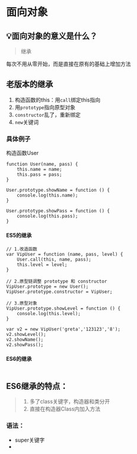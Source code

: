 # 面向对象

## 💡面向对象的意义是什么？

> 继承

每次不用从零开始，而是直接在原有的基础上增加方法

## 老版本的继承

1. 构造函数的this：用`call`绑定this指向
2. 用`prototype`指向原型对象
3. `constructor`乱了，重新绑定
4. `new`关键词

### 具体例子

构造函数User

```text
function User(name, pass) {
    this.name = name;
    this.pass = pass;
}

User.prototype.showName = function () {
    console.log(this.name);
}

User.prototype.showPass = function () {
    console.log(this.pass);
}
```

#### ES5的继承

```text
// 1.改造函数
var VipUser = function (name, pass, level) {
    User.call(this, name, pass);
    this.level = level;
}

// 2.原型链调整 prototype 和 constructor
VipUser.prototype = new User();
VipUser.prototype.constructor = VipUser;

// 3.原型对象
VipUser.prototype.showLevel = function () {
    console.log(this.level);
}

var v2 = new VipUser('greta','123123','8');
v2.showLevel();
v2.showName();
v2.showPass();
```

#### ES6的继承

```text

```

## ES6继承的特点：

> 1. 多了class关键字，构造器和类分开
> 2. 直接在构造器Class内加入方法

### 语法：

* super关键字
* 
